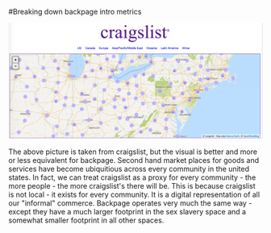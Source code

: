 #Breaking down backpage intro metrics

![](pictures/craigslist.png)

The above picture is taken from craigslist, but the visual is better and more or less equivalent for backpage.  Second hand market places for goods and services have become ubiquitious across every community in the united states.  In fact, we can treat craigslist as a proxy for every community - the more people - the more craigslist's there will be.  This is because craigslist is not local - it exists for every community.  It is a digital representation of all our "informal" commerce.  Backpage operates very much the same way - except they have a much larger footprint in the sex slavery space and a somewhat smaller footprint in all other spaces.  
